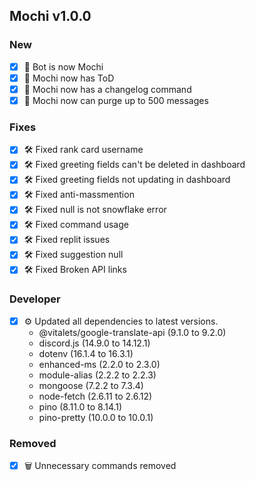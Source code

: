 ## Mochi v1.0.0

### New

* [x] 🤖 Bot is now Mochi
* [x] 📜 Mochi now has ToD
* [x] 📜 Mochi now has a changelog command
* [x] 📜 Mochi now can purge up to 500 messages

### Fixes
- [x] 🛠 Fixed rank card username
- [x] 🛠 Fixed greeting fields can't be deleted in dashboard
- [x] 🛠 Fixed greeting fields not updating in dashboard
- [x] 🛠 Fixed anti-massmention
- [x] 🛠 Fixed null is not snowflake error
- [x] 🛠 Fixed command usage
- [x] 🛠 Fixed replit issues
- [x] 🛠 Fixed suggestion null
- [x] 🛠 Fixed Broken API links

### Developer
- [x] ⚙️ Updated all dependencies to latest versions.
  - @vitalets/google-translate-api (9.1.0 to 9.2.0)
  - discord.js (14.9.0 to 14.12.1)
  - dotenv (16.1.4 to 16.3.1)
  - enhanced-ms (2.2.0 to 2.3.0)
  - module-alias (2.2.2 to 2.2.3)
  - mongoose (7.2.2 to 7.3.4)
  - node-fetch (2.6.11 to 2.6.12)
  - pino (8.11.0 to 8.14.1)
  - pino-pretty (10.0.0 to 10.0.1)

### Removed
* [x] 🗑️ Unnecessary commands removed


